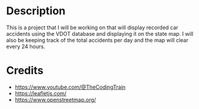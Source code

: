 # Description
This is a project that I will be working on that will display recorded car accidents using the VDOT database and displaying it on the state map. I will also be keeping track of the total accidents per day and the map will clear every 24 hours.





# Credits

- https://www.youtube.com/@TheCodingTrain
- https://leafletjs.com/
- https://www.openstreetmap.org/
